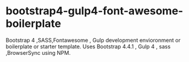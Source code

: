 # bootstrap4-gulp4-font-awesome-boilerplate
Bootstrap 4 ,SASS,Fontawesome , Gulp development envioronment or boilerplate or starter template. Uses Bootstrap 4.4.1 , Gulp 4 , sass ,BrowserSync using NPM. 
